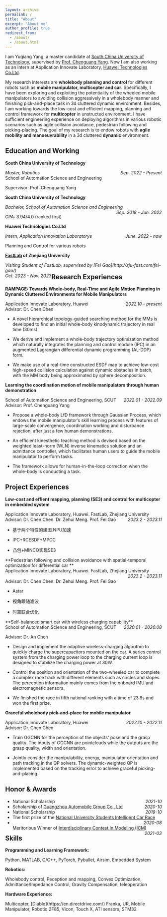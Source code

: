 ```yaml
---
layout: archive
permalink: /
title: "About"
excerpt: "About me"
author_profile: true
redirect_from: 
  - /about/
  - /about.html
---
```


I am Yuqiang Yang, a master candidate at [South China University of Technology](https://www.scut.edu.cn/new/), supervised by [Prof. Chenguang Yang](https://scholar.google.com/citations?user=e8io0fYAAAAJ&hl=zh-CN&oi=ao). Now I am also working as an intern at Application Innovate Laboratory, [Huawei Technologies Co.Ltd](www.huawei.com).

My research interests are **wholebody planning and control** for different robots such as **mobile manipulator, multicopter and car**. Specifically, I have been exploring and exploiting the potentiality of the wheeled mobile manipulators to avoiding collision aggressively in a wholebody manner and finishing pick-and-place task in 3d cluttered dynamic environment. Besides, I am working towards the low-cost and efficient mapping, planning and control framework for **multicopter** in unstructed environment. I have sufficient engineering experience on deploying algorithms in various robotic scenarios such as agile collision avoidance, pedestrian following and picking-placing. The goal of my research is to endow robots with **agile mobility and manoeuvrability** in a 3d cluttered **dynamic** environment.

## Education and Working
**South China University of Technology**
<div style="float:left; text-align:left"><i>Master, Robotics</i></div> <div style="float:right; text-align:right"><i>Sep. 2022 - Present</i></div><br />
<div style="float:left; text-align:left">School of Automation Science and Engineering</div>
<p><br />Supervisor: Prof. Chenguang Yang</p>

**South China University of Technology**
<div style="float:left; text-align:left"><i>Bachelor, School of Automation Science and Engineering</i></div> 
<div style="float:right; text-align:right"><i>Sep. 2018 - Jun. 2022</i></div><br/>
<p>GPA: 3.94/4.0 (ranked first)</p>

**Huawei Technologies Co.Ltd**
<div style="float:left; text-align:left"><i>Intern, Application Innovation Laboratorys</i></div> 
<div style="float:right; text-align:right"><i>June. 2022 - now</i></div><br/>
<p>Planning and Control for various robots</p>

**[FastLab](http://zju-fast.com/) of Zhejiang University**
<div style="float:left; text-align:left"><i>Visiting Student of FastLab, supervised by [Fei Gao](http://zju-fast.com/fei-gao/)</i></div> 
<div style="float:left; text-align:left"><i>Oct. 2023 - Nov. 2023</i></div> 

## Research Experiences


**RAMPAGE: Towards Whole-body, Real-Time and Agile Motion Planning in Dynamic Cluttered Environments for Mobile Manipulators**
<div style="float:left; text-align:left">Application Innovate Laboratory, Huawei</div> <div style="float:right; text-align:right"><i>2022.10 - present</i></div>  
<br />
Advisor: Dr. Chen Chen
<ul>
<li>
    A novel hierarchical topology-guided searching method for the MMs is developed to find an initial whole-body kinodynamic trajectory in real time (30ms).
</li>
<li>
  <p> We derive and implement a whole-body trajectory optimization method which naturally integrates the planning and control module (IPC) in an augmented Lagrangian differential dynamic programming (AL-DDP) form.</p>
</li>
<li>
  <p>We make use of a real-time constructed ESDF map to achieve low-cost high-speed collision calculation against dynamic obstacles in batch, with the MM body being approximated by sphere decomposition.</p>
</li>
</ul>

**Learning the coordination motion of mobile manipulators through human demonstration**
<div style="float:left; text-align:left">School of Automation Science and Engineering, SCUT</div> <div style="float:right; text-align:right"><i>2022.01 - 2022.09</i></div>
<p> <br />
Advisor: Prof. Chenguang Yang</p>
<ul>
<li>
  <p>Propose a
whole-body LfD framework through Gaussian Process, which
endows the mobile manipulator’s skill learning process with
features of large-scale convergence, coordination working and
disturbance rejection, after just a few human demonstrations.</p>
</li>
<li>
  <p>An
efficient kinesthetic teaching method is devised based on the
weighted least-norm (WLN) inverse kinematics solution and an
admittance controller, which facilitates human users to guide
the mobile manipulator to perform tasks.</p>
</li>
<li>
  <p> The framework allows for human-in-the-loop correction when the whole-body is conducting a task.</p>
</li>
</ul>

## Project Experiences

**Low-cost and effient mapping, planning (SE3) and control for multicopter in embedded system**
<div style="float:left; text-align:left">Application Innovate Laboratory, Huawei. FastLab, Zhejiang University</div> <div style="float:right; text-align:right"><i>2023.2 - 2023.11</i></div>
<p> <br />
Advisor: Dr. Chen Chen. Dr. Zehui Meng. Prof. Fei Gao</p>
<ul>
<li>
  <p> 基于两个特性的建图.NPU加速</p>
</li>
<li>
  <p> IPC+RCESDF+MPCC</p>
</li>
<li>
  <p> 凸包+MINCO实现SE3</p>
</li>
</ul>
**Pedestrian following and collision avoidance with spatial-temporal optimization for differential car **
<div style="float:left; text-align:left">Application Innovate Laboratory, Huawei. FastLab, Zhejiang University</div> <div style="float:right; text-align:right"><i>2023.2 - 2023.11</i></div>
<p> <br />
Advisor: Dr. Chen Chen. Dr. Zehui Meng. Prof. Fei Gao</p>
<ul>
<li>
  <p> Astar</p>
</li>
<li>
  <p> 视角跟随滤波</p>
</li>
<li>
  <p> 时空联合优化</p>
</li>
</ul>
**Self-balanced smart car with wireless charging capability**
<div style="float:left; text-align:left">School of Automation Science and Engineering, SCUT</div> <div style="float:right; text-align:right"><i>2020.01 - 2020.08</i></div>
<p> <br />
Advisor: Dr. An Chen</p>
<ul>
<li>
  <p>Design and implement the adaptive wireless-charging algorithm to quickly charge the supercapacitors mounted on the car. A series control system from the charging power loop to the charging current loop is designed to stabilize the charging power at 30W.</p>
</li>
<li>
  <p> Control the position and orientation of the two-wheeled car to complete a complex race track with different elements such as circles and slopes. The perception information mainly comes from the onboard IMU and electromagnetic sensors.</p>
</li>
<li>
  <p> We finished the race in fifth national ranking with a time of 23.8s and won the first prize.</p>
</li>
</ul>

**Graceful wholebody pick-and-place for mobile manipulator**
<div style="float:left; text-align:left">Application Innovate Laboratory, Huawei</div> <div style="float:right; text-align:right"><i>2022.10 - 2022.11</i></div>
<p> <br />
Advisor: Dr. Chen Chen</p>
<ul>
<li>
  <p>Train GGCNN for the perception of the objects' pose and the grasp quality. The inputs of GGCNN are pointclouds while the outputs are the grasp quality, width and orientation.</p>
</li>
<li>
  <p> Jointly consider the manipulability, energy, manipulator orientation and path tracking in the QP solvers. The dynamic-weighted QP is implemented based on the tracking error to achieve graceful picking-and-placing.</p>
</li>
</ul>


## Honor & Awards

<ul>
<li> <div style="float:left; text-align:left">National Scholarship</div> <div style="float:right; text-align:right"><i>2021-10</i></div></li>

<li> <div style="float:left; text-align:left"> Scholarship of <a href="https://www.gac.com.cn/cn/" title="GuangQi">Guangzhou Automobile Group Co., Ltd</a></div> <div style="float:right; text-align:right"><i>2020-10</i></div></li>
<li> <div style="float:left; text-align:left">National Scholarship</div> <div style="float:right; text-align:right"><i>2019-10</i></div></li>
<li> <div style="float:left; text-align:left">The first prize of the <a href="https://www.caa.org.cn/Content/260.html" title="zhinengche">National University Students Intelligent Car Race</a> </div> <div style="float:right; text-align:right"><i>2020-08</i></div></li>
<li> <div style="float:left; text-align:left">Meritorious Winner of  <a href="https://www.comap.com/contests/mcm-icm" title="zhinengche">Interdisciplinary Contest In Modeling (ICM)</a> </div> <div style="float:right; text-align:right"><i>2021-03</i></div> </li>
</ul>



## Skills

**Programming and Learning Framework:**
<p>Python, MATLAB, C/C++, PyTorch, Pybullet, Airsim, Embedded System</p>  

**Robotics:**
<p>Wholebody control, Peception and mapping, Convex Optimization, Admittance/Impedance Control, Gravity Compensation, teleoperation</p>

**Hardware Experience:**
<p>Multicopter, [Diablo](https://en.directdrive.com/) Franka, UR, Mobile Manipulator, Robotiq 2F85, Vicon, Touch X, ATI sensors, STM32</p>